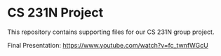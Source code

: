 # CS 231N Project

This repository contains supporting files for our CS 231N group project.



Final Presentation: https://www.youtube.com/watch?v=fc_twnfWGcU